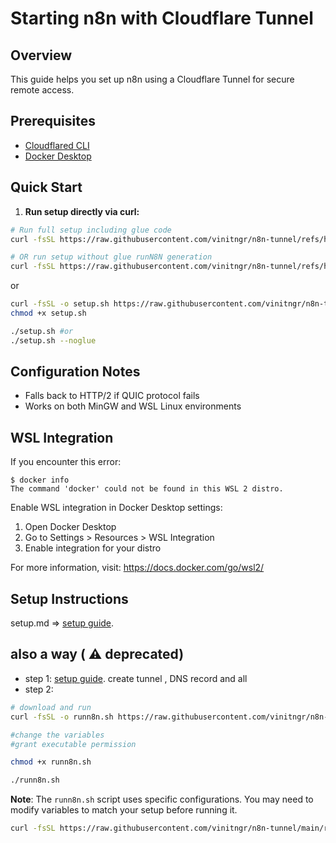 # Starting n8n with Cloudflare Tunnel

## Overview
This guide helps you set up n8n using a Cloudflare Tunnel for secure remote access.

## Prerequisites
- [Cloudflared CLI](https://developers.cloudflare.com/cloudflare-one/connections/connect-apps/install-and-setup/installation/)
- [Docker Desktop](https://www.docker.com/products/docker-desktop/)

## Quick Start

1. **Run setup directly via curl:**

```bash
# Run full setup including glue code
curl -fsSL https://raw.githubusercontent.com/vinitngr/n8n-tunnel/refs/heads/main/setup.sh | bash

# OR run setup without glue runN8N generation
curl -fsSL https://raw.githubusercontent.com/vinitngr/n8n-tunnel/refs/heads/main/setup.sh | bash -s -- --noglue
```
or
```bash
curl -fsSL -o setup.sh https://raw.githubusercontent.com/vinitngr/n8n-tunnel/refs/heads/main/setup.sh
chmod +x setup.sh

./setup.sh #or
./setup.sh --noglue
```

## Configuration Notes
- Falls back to HTTP/2 if QUIC protocol fails
- Works on both MinGW and WSL Linux environments

## WSL Integration
If you encounter this error:
```
$ docker info
The command 'docker' could not be found in this WSL 2 distro.
```

Enable WSL integration in Docker Desktop settings:
1. Open Docker Desktop
2. Go to Settings > Resources > WSL Integration
3. Enable integration for your distro

For more information, visit: https://docs.docker.com/go/wsl2/

## Setup Instructions
setup.md => [setup guide](setup.md).

## also a way ( ⚠️ deprecated)
- step 1: [setup guide](setup.md). create tunnel , DNS record and all
- step 2: 
```bash
# download and run 
curl -fsSL -o runn8n.sh https://raw.githubusercontent.com/vinitngr/n8n-tunnel/main/runn8n.sh

#change the variables
#grant executable permission

chmod +x runn8n.sh

./runn8n.sh
```

**Note**: The `runn8n.sh` script uses specific configurations. You may need to modify variables to match your setup before running it.
``` bash 
curl -fsSL https://raw.githubusercontent.com/vinitngr/n8n-tunnel/main/runn8n.sh | bash
```
